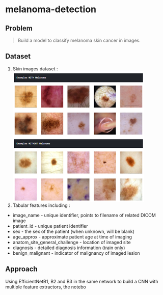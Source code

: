 # melanoma-detection
## Problem
> Build a model to classify melanoma skin cancer in images. 
## Dataset
1. Skin images dataset :
![samples](samples.png)
3. Tabular features including :
* image_name - unique identifier, points to filename of related DICOM image
* patient_id - unique patient identifier
* sex - the sex of the patient (when unknown, will be blank)
* age_approx - approximate patient age at time of imaging
* anatom_site_general_challenge - location of imaged site
* diagnosis - detailed diagnosis information (train only)
* benign_malignant - indicator of malignancy of imaged lesion
## Approach
Using EfficientNetB1, B2 and B3 in the same network to build a CNN with multiple feature extractors, the notebo
